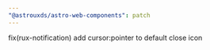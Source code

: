 ```yaml
---
"@astrouxds/astro-web-components": patch
---
```


fix(rux-notification) add cursor:pointer to default close icon
